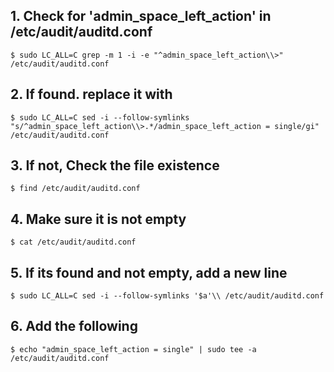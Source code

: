 ## 1. Check for 'admin_space_left_action' in /etc/audit/auditd.conf
    $ sudo LC_ALL=C grep -m 1 -i -e "^admin_space_left_action\\>" /etc/audit/auditd.conf

## 2. If found. replace it with 
    $ sudo LC_ALL=C sed -i --follow-symlinks "s/^admin_space_left_action\\>.*/admin_space_left_action = single/gi" /etc/audit/auditd.conf

## 3. If not, Check the file existence
    $ find /etc/audit/auditd.conf

## 4. Make sure it is not empty
    $ cat /etc/audit/auditd.conf

## 5. If its found and not empty, add a new line
    $ sudo LC_ALL=C sed -i --follow-symlinks '$a'\\ /etc/audit/auditd.conf

## 6. Add the following
    $ echo "admin_space_left_action = single" | sudo tee -a /etc/audit/auditd.conf

